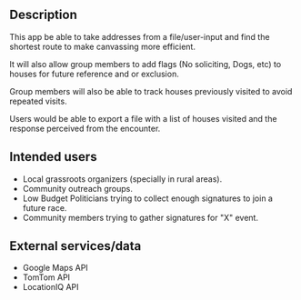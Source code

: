 ## Description

This app be able to take addresses from a file/user-input and find the shortest route to make canvassing more efficient.
<p>It will also allow group members to add flags (No soliciting, Dogs, etc) to houses for future reference and or exclusion.
<p>Group members will also be able to track houses previously visited to avoid repeated visits.
<p>Users would be able to export a file with a list of houses visited and the response perceived from the encounter.

## Intended users

* Local grassroots organizers (specially in rural areas).
* Community outreach groups.
* Low Budget Politicians trying to collect enough signatures to join a future race.
* Community members trying to gather signatures for "X" event.

## External services/data

* Google Maps API
* TomTom API
* LocationIQ API